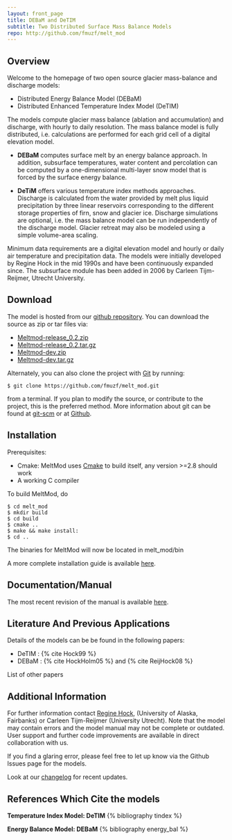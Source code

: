 ```yaml
--- 
layout: front_page 
title: DEBaM and DeTIM 
subtitle: Two Distributed Surface Mass Balance Models
repo: http://github.com/fmuzf/melt_mod
---
```


Overview
--------
Welcome to the homepage of two open source glacier mass-balance and discharge 
models:
- Distributed Energy Balance Model (DEBaM)
- Distributed Enhanced Temperature Index Model (DeTIM)

The models compute glacier mass balance (ablation and accumulation) and
discharge, with hourly to daily resolution. The mass balance model is
fully distributed, i.e. calculations are performed for each grid cell of a
digital elevation model.

- __DEBaM__ computes surface melt by an energy balance approach. In addition,
subsurface temperatures, water content and percolation can be computed by a
one-dimensional multi-layer snow model that is forced by the surface energy
balance.

- __DeTiM__ offers various temperature index methods approaches. Discharge is
calculated from the water provided by melt plus liquid precipitation by three
linear reservoirs corresponding to the different storage properties of firn,
snow and glacier ice. Discharge simulations are optional, i.e. the mass balance
model can be run independently of the discharge model. Glacier retreat may also
be modeled using a simple volume-area scaling.

Minimum data requirements are a digital elevation model and hourly or daily air
temperature and precipitation data.
The models were initially developed by Regine Hock in the mid 1990s and have
been continuously expanded since. The subsurface module has been added in 2006
by Carleen Tijm-Reijmer, Utrecht University.

Download
--------
The model is hosted from our [github repository]({{%page.repo%}}).
You can download the source as zip or tar files via:
-   [Meltmod-release\_0.2.zip]({{%page.repo%}}/zipball/release_0.2)
-   [Meltmod-release\_0.2.tar.gz]({{%page.repo%}}/tarball/release_0.2)
-   [Meltmod-dev.zip]({{%page.repo%}}/zipball/dev)
-   [Meltmod-dev.tar.gz]({{%page.repo%}}/tarball/dev)

Alternately, you can also clone the project with [Git](http://git-scm.com) by
running:

    $ git clone https://github.com/fmuzf/melt_mod.git

from a terminal. If you plan to modify the source, or contribute to the
project, this is the preferred method. More information about git can be
found at [git-scm](http://git-scm.com/) or at 
[Github](help.github.com/articles/).

Installation
------------

Prerequisites:

* Cmake: MeltMod uses [Cmake](http://www.cmake.org/) to build itself,
    any version >=2.8 should work
* A working C compiler 

To build MeltMod, do

    $ cd melt_mod
    $ mkdir build
    $ cd build
    $ cmake ..
    $ make && make install:
    $ cd ..

The binaries for MeltMod will now be located in melt_mod/bin
 
A more complete installation guide is available [here](install.html).

Documentation/Manual
---------------------
The most recent revision of the manual is available [here](http://gi.alaska.edu/~regine/meltmodel.html).


Literature And Previous Applications
------------------------------------
Details of the models can be be found in the following papers:

- DeTIM : {% cite Hock99 %}
- DEBaM : {% cite HockHolm05 %} and {% cite ReijHock08 %}

List of other papers

Additional Information
----------------------

For further information contact [Regine Hock](http://gi.alaska.edu/~regine/),
(University of Alaska, Fairbanks) or Carleen Tijm-Reijmer 
(University Utrecht). Note that the model may
contain errors and the model manual may not be complete or outdated. User
support and further code improvements are available in direct collaboration
with us.

If you find a glaring error, please feel free to let up know via the
Github Issues page for the models.

Look at our [changelog]({{page.repo}}/tree/release_0.2/doc/changes.md) for recent updates.



References Which Cite the models
--------------------------------

__Temperature Index Model: DeTIM__
{% bibliography tindex %}

__Energy Balance Model: DEBaM__
{% bibliography energy_bal %}
